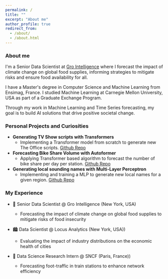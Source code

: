 ```yaml
---
permalink: /
title: ""
excerpt: "About me"
author_profile: true
redirect_from: 
  - /about/
  - /about.html
---
```

### About me

I'm a Senior Data Scientist at [Gro Intelligence](https://www.gro-intelligence.com/) where I forecast the impact of climate change on global food supplies, 
informing strategies to mitigate risks and ensure food availability for all.

I have a Master's degree in Computer Science and Machine Learning from Ensimag, France. 
I studied Machine Learning at Carnegie Mellon University, USA as part of a Graduate Exchange Program.

Through my work in Machine Learning and Time Series forecasting, 
my goal is to build AI solutions that drive positive societal change. 

### Personal Projects and Curiosities
- **Generating TV Show scripts with Transformers**
  - Implementing a Transformer model from scratch to generate new The Office scripts. [Github Repo](https://github.com/em-floch/dunder-mifflin-generator)
- **Forecasting Bike Share Volume with Autoformer**
  - Applying Transformer based algorithm to forecast the number of bike share per day per station. [Github Repo](https://github.com/em-floch/citi-bike-forecast/tree/main)
- **Generating local sounding names with Multi-Layer Perceptron**
  - Implementing and training a MLP to generate new local names for a given region. [Github Repo](https://github.com/em-floch/bretagnizer)

### My Experience
- 🌾 Senior Data Scientist @ Gro Intelligence (New York, USA)
  - Forecasting the impact of climate change on global food supplies to mitigate risks of food insecurity

  
- 🏙️ Data Scientist @ Locus Analytics (New York, USA))
  - Evaluating the impact of industry distributions on the economic health of cities


- 🚄 Data Science Research Intern @ SNCF (Paris, France))
  - Forecasting foot-traffic in train stations to enhance network efficiency
